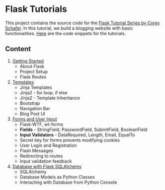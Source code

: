 # Flask Tutorials

This project contains the source code for the [Flask Tutorial Series by Corey Schafer](https://www.youtube.com/watch?v=MwZwr5Tvyxo&list=PL-osiE80TeTs4UjLw5MM6OjgkjFeUxCYH).
In this tutorial, we build a blogging website with basic functionalities. 
[Here](https://github.com/CoreyMSchafer/code_snippets/tree/master/Python/Flask_Blog) are the code snippets for the tutorials.

## Content

1. [Getting Started](https://www.youtube.com/watch?v=MwZwr5Tvyxo&list=PL-osiE80TeTs4UjLw5MM6OjgkjFeUxCYH&index=1)
    - About Flask
    - Project Setup
    - Flask Routes
2. [Templates](https://www.youtube.com/watch?v=QnDWIZuWYW0&list=PL-osiE80TeTs4UjLw5MM6OjgkjFeUxCYH&index=2)
    - Jinja Templates
    - Jinja2 - for loop, if else
    - Jinja2 - Template Inheritance
    - Bootstrap
    - Navigation Bar
    - Blog Post UI
3. [Forms and User Input](https://www.youtube.com/watch?v=UIJKdCIEXUQ&list=PL-osiE80TeTs4UjLw5MM6OjgkjFeUxCYH&index=3)
    - Flask-WTF, wt-forms
    - **Fields** - StringField, PasswordField, SubmitField, BooleanField
    - **Input Validators** - DataRequired, Length, Email, EqualTo
    - Secret key for forms prevents modifying cookies
    - User Login and Registration
    - Flash Messages
    - Redirecting to routes
    - Input validation feedback
4. [Database with Flask SQLAlchemy](https://www.youtube.com/watch?v=cYWiDiIUxQc&list=PL-osiE80TeTs4UjLw5MM6OjgkjFeUxCYH&index=4)
    - SQLAlchemy
    - Database Models as Python Classes
    - Interacting with Database from Python Console